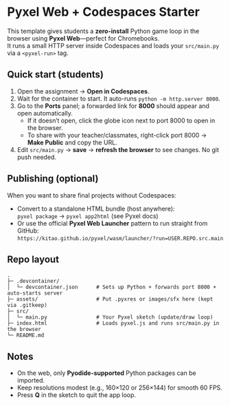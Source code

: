 # Pyxel Web + Codespaces Starter

This template gives students a **zero-install** Python game loop in the browser using **Pyxel Web**—perfect for Chromebooks.  
It runs a small HTTP server inside Codespaces and loads your `src/main.py` via a `<pyxel-run>` tag.

## Quick start (students)
1. Open the assignment → **Open in Codespaces**.
2. Wait for the container to start. It auto-runs `python -m http.server 8000`.
3. Go to the **Ports** panel; a forwarded link for **8000** should appear and open automatically.
   - If it doesn’t open, click the globe icon next to port 8000 to open in the browser.
   - To share with your teacher/classmates, right-click port 8000 → **Make Public** and copy the URL.
4. Edit `src/main.py` → **save** → **refresh the browser** to see changes. No git push needed.

## Publishing (optional)
When you want to share final projects without Codespaces:
- Convert to a standalone HTML bundle (host anywhere):  
  `pyxel package` → `pyxel app2html` (see Pyxel docs)
- Or use the official **Pyxel Web Launcher** pattern to run straight from GitHub:  
  `https://kitao.github.io/pyxel/wasm/launcher/?run=USER.REPO.src.main`

## Repo layout
```
.
├─ .devcontainer/
│  └─ devcontainer.json      # Sets up Python + forwards port 8000 + auto-starts server
├─ assets/                   # Put .pyxres or images/sfx here (kept via .gitkeep)
├─ src/
│  └─ main.py                # Your Pyxel sketch (update/draw loop)
├─ index.html                # Loads pyxel.js and runs src/main.py in the browser
└─ README.md
```

## Notes
- On the web, only **Pyodide-supported** Python packages can be imported.
- Keep resolutions modest (e.g., 160×120 or 256×144) for smooth 60 FPS.
- Press **Q** in the sketch to quit the app loop.

